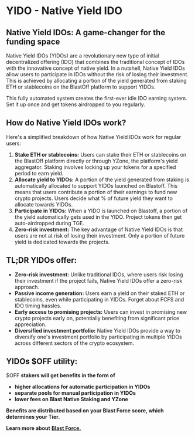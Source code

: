 # YIDO - Native Yield IDO

## **Native Yield IDOs: A game-changer for the funding space**

Native Yield IDOs (YIDOs) are a revolutionary new type of initial decentralized offering (IDO) that combines the traditional concept of IDOs with the innovative concept of native yield. In a nutshell, Native Yield IDOs allow users to participate in IDOs without the risk of losing their investment. This is achieved by allocating a portion of the yield generated from staking ETH or stablecoins on the BlastOff platform to support YIDOs.

This fully automated system creates the first-ever idle IDO earning system. Set it up once and get tokens airdropped to you regularly.

## **How do Native Yield IDOs work?**

Here's a simplified breakdown of how Native Yield IDOs work for regular users:

1. **Stake ETH or stablecoins:** Users can stake their ETH or stablecoins on the BlastOff platform directly or through YZone, the platform's yield aggregator. Staking involves locking up your tokens for a specified period to earn yield.
2. **Allocate yield to YIDOs:** A portion of the yield generated from staking is automatically allocated to support YIDOs launched on Blastoff. This means that users contribute a portion of their earnings to fund new crypto projects. Users decide what % of future yield they want to allocate towards YIDOs.
3. **Participate in YIDOs:** When a YIDO is launched on Blastoff, a portion of the yield automatically gets used in the YIDO. Project tokens then get auto-airdropped during TGE.&#x20;
4. **Zero-risk investment:** The key advantage of Native Yield IDOs is that users are not at risk of losing their investment. Only a portion of future yield is dedicated towards the projects.&#x20;

## **TL**;**DR YIDOs offer:**

* **Zero-risk investment:** Unlike traditional IDOs, where users risk losing their investment if the project fails, Native Yield IDOs offer a zero-risk approach.
* **Passive income generation:** Users earn a yield on their staked ETH or stablecoins, even while participating in YIDOs. Forget about FCFS and IDO timing hassles.
* **Early access to promising projects:** Users can invest in promising new crypto projects early on, potentially benefiting from significant price appreciation.
* **Diversified investment portfolio:** Native Yield IDOs provide a way to diversify one's investment portfolio by participating in multiple YIDOs across different sectors of the crypto ecosystem.

## **YIDOs** $OFF **utility:**

$OFF **stakers will get benefits in the form of**

* **higher allocations for automatic participation in YIDOs**
* **separate pools for manual participation in YIDOs**
* **lower fees on Blast Native Staking and YZone**

**Benefits are distributed based on your Blast Force score, which determines your Tier.**&#x20;

**Learn more about** [**Blast Force.**](blast-force.md)
